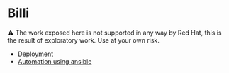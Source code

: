 # Billi

:warning: The work exposed here is not supported in any way by Red Hat, this is the result of exploratory work. Use at your own risk.

* [Deployment ](deployment.md)
* [Automation using ansible](./ansible/README.md)
